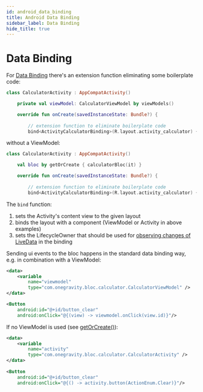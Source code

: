 ```yaml
---
id: android_data_binding
title: Android Data Binding
sidebar_label: Data Binding
hide_title: true
---
```


# Data Binding

For [Data Binding](https://developer.android.com/topic/libraries/data-binding) there's an extension function eliminating some boilerplate code:

```kotlin
class CalculatorActivity : AppCompatActivity()

    private val viewModel: CalculatorViewModel by viewModels()

    override fun onCreate(savedInstanceState: Bundle?) {
        
        // extension function to eliminate boilerplate code
        bind<ActivityCalculatorBinding>(R.layout.activity_calculator) { it.viewmodel = viewModel }
```

without a ViewModel:
```kotlin
class CalculatorActivity : AppCompatActivity()

    val bloc by getOrCreate { calculatorBloc(it) }

    override fun onCreate(savedInstanceState: Bundle?) {
        
        // extension function to eliminate boilerplate code
        bind<ActivityCalculatorBinding>(R.layout.activity_calculator) { it.activity = this }
```

The `bind` function:
1. sets the Activity's content view to the given layout
2. binds the layout with a component (ViewModel or Activity in above examples)
3. sets the LifecycleOwner that should be used for [observing changes of LiveData](./android_live_data) in the binding

Sending ui events to the bloc happens in the standard data binding way, e.g. in combination with a ViewModel:

```xml
<data>
    <variable
        name="viewmodel"
        type="com.onegravity.bloc.calculator.CalculatorViewModel" />
</data>

<Button
    android:id="@+id/button_clear"
    android:onClick="@{(view) -> viewmodel.onClick(view.id)}"/>
```

If no ViewModel is used (see [getOrCreate()](../android/bloc_context.md#activityfragment)):

```xml
<data>
    <variable
        name="activity"
        type="com.onegravity.bloc.calculator.CalculatorActivity" />
</data>
    
<Button
    android:id="@+id/button_clear"
    android:onClick="@{() -> activity.button(ActionEnum.Clear)}"/>
```